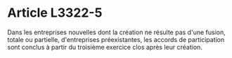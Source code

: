 # Article L3322-5

Dans les entreprises nouvelles dont la création ne résulte pas d'une fusion, totale ou partielle, d'entreprises préexistantes, les accords de participation sont conclus à partir du troisième exercice clos après leur création.